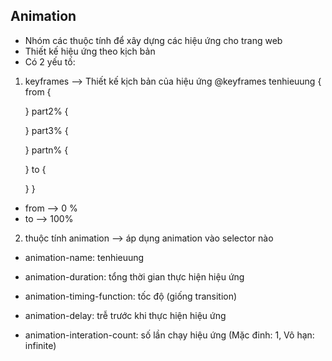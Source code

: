 ## Animation
- Nhóm các thuộc tính để xây dựng các hiệu ứng cho trang web
- Thiết kế hiệu ứng theo kịch bản
- Có 2 yếu tố: 
1. keyframes --> Thiết kế kịch bản của hiệu ứng
@keyframes tenhieuung {
    from {

    }
    part2% {
        
    }
    part3% {

    }
    partn% {

    }
    to {

    }
}

- from --> 0 %
- to --> 100%
2. thuộc tính animation --> áp dụng animation vào selector nào

- animation-name: tenhieuung

- animation-duration: tổng thời gian thực hiện hiệu ứng

- animation-timing-function: tốc độ (giống transition)

- animation-delay: trễ trước khi thực hiện hiệu ứng

- animation-interation-count: số lần chạy hiệu ứng (Mặc đinh: 1, Vô hạn: infinite)

